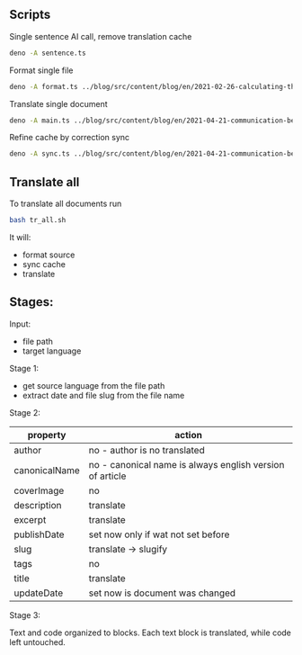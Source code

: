 ## Scripts

Single sentence AI call, remove translation cache

```bash
deno -A sentence.ts
```

Format single file

```bash
deno -A format.ts ../blog/src/content/blog/en/2021-02-26-calculating-the-difference-between-json-files.md
```

Translate single document

```bash
deno -A main.ts ../blog/src/content/blog/en/2021-04-21-communication-between-vue-components-in-meteor.md es
```

Refine cache by correction sync

```bash
deno -A sync.ts ../blog/src/content/blog/en/2021-04-21-communication-between-vue-components-in-meteor.md es
```

## Translate all

To translate all documents run

```bash
bash tr_all.sh
```

It will:
- format source
- sync cache
- translate

## Stages:

Input:

- file path
- target language

Stage 1:

- get source language from the file path
- extract date and file slug from the file name

Stage 2:

| property      | action                                                   |
| ------------- | -------------------------------------------------------- |
| author        | no - author is no translated                             |
| canonicalName | no - canonical name is always english version of article |
| coverImage    | no                                                       |
| description   | translate                                                |
| excerpt       | translate                                                |
| publishDate   | set now only if wat not set before                       |
| slug          | translate -> slugify                                     |
| tags          | no                                                       |
| title         | translate                                                |
| updateDate    | set now is document was changed                          |

Stage 3:

Text and code organized to blocks. Each text block is translated, while code
left untouched.
